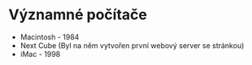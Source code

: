 # Významné počítače
* Macintosh - 1984
* Next Cube (Byl na něm vytvořen první webový server se stránkou)
* iMac - 1998
